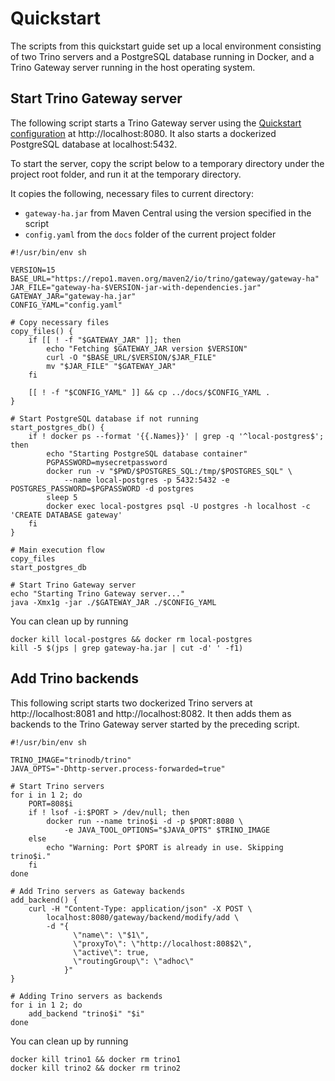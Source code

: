 # Quickstart

The scripts from this quickstart guide set up a local environment consisting of
two Trino servers and a PostgreSQL database running in Docker, and a Trino
Gateway server running in the host operating system. 

## Start Trino Gateway server

The following script starts a Trino Gateway server using the 
[Quickstart configuration](config.yaml) at http://localhost:8080.
It also starts a dockerized PostgreSQL database at localhost:5432.

To start the server, copy the script below to a temporary directory 
under the project root folder, and run it at the temporary directory.

It  copies the following, necessary files to current directory:

- `gateway-ha.jar` from Maven Central using the version specified in the script
- `config.yaml` from the `docs` folder of the current project folder

```shell
#!/usr/bin/env sh

VERSION=15
BASE_URL="https://repo1.maven.org/maven2/io/trino/gateway/gateway-ha"
JAR_FILE="gateway-ha-$VERSION-jar-with-dependencies.jar"
GATEWAY_JAR="gateway-ha.jar"
CONFIG_YAML="config.yaml"

# Copy necessary files
copy_files() {
    if [[ ! -f "$GATEWAY_JAR" ]]; then
        echo "Fetching $GATEWAY_JAR version $VERSION"
        curl -O "$BASE_URL/$VERSION/$JAR_FILE"
        mv "$JAR_FILE" "$GATEWAY_JAR"
    fi

    [[ ! -f "$CONFIG_YAML" ]] && cp ../docs/$CONFIG_YAML .
}

# Start PostgreSQL database if not running
start_postgres_db() {
    if ! docker ps --format '{{.Names}}' | grep -q '^local-postgres$'; then
        echo "Starting PostgreSQL database container"
        PGPASSWORD=mysecretpassword
        docker run -v "$PWD/$POSTGRES_SQL:/tmp/$POSTGRES_SQL" \
            --name local-postgres -p 5432:5432 -e POSTGRES_PASSWORD=$PGPASSWORD -d postgres
        sleep 5
        docker exec local-postgres psql -U postgres -h localhost -c 'CREATE DATABASE gateway'
    fi
}

# Main execution flow
copy_files
start_postgres_db

# Start Trino Gateway server
echo "Starting Trino Gateway server..."
java -Xmx1g -jar ./$GATEWAY_JAR ./$CONFIG_YAML
```

You can clean up by running

```shell
docker kill local-postgres && docker rm local-postgres
kill -5 $(jps | grep gateway-ha.jar | cut -d' ' -f1)
```

## Add Trino backends

This following script starts two dockerized Trino servers at 
http://localhost:8081 and http://localhost:8082. It then adds them as backends
to the Trino Gateway server started by the preceding script.

```shell
#!/usr/bin/env sh

TRINO_IMAGE="trinodb/trino"
JAVA_OPTS="-Dhttp-server.process-forwarded=true"

# Start Trino servers
for i in 1 2; do
    PORT=808$i
    if ! lsof -i:$PORT > /dev/null; then
        docker run --name trino$i -d -p $PORT:8080 \
            -e JAVA_TOOL_OPTIONS="$JAVA_OPTS" $TRINO_IMAGE
    else
        echo "Warning: Port $PORT is already in use. Skipping trino$i."
    fi
done

# Add Trino servers as Gateway backends
add_backend() {
    curl -H "Content-Type: application/json" -X POST \
        localhost:8080/gateway/backend/modify/add \
        -d "{
              \"name\": \"$1\",
              \"proxyTo\": \"http://localhost:808$2\",
              \"active\": true,
              \"routingGroup\": \"adhoc\"
            }"
}

# Adding Trino servers as backends
for i in 1 2; do
    add_backend "trino$i" "$i"
done
```

You can clean up by running

```shell
docker kill trino1 && docker rm trino1
docker kill trino2 && docker rm trino2
```
